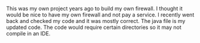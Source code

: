 This was my own project years ago to build my own firewall. I thought it would be nice to have my own firewall and not pay a service.
I recently went back and checked my code and it was mostly correct. The java file is my updated code. 
The code would require certain directories so it may not compile in an IDE.
